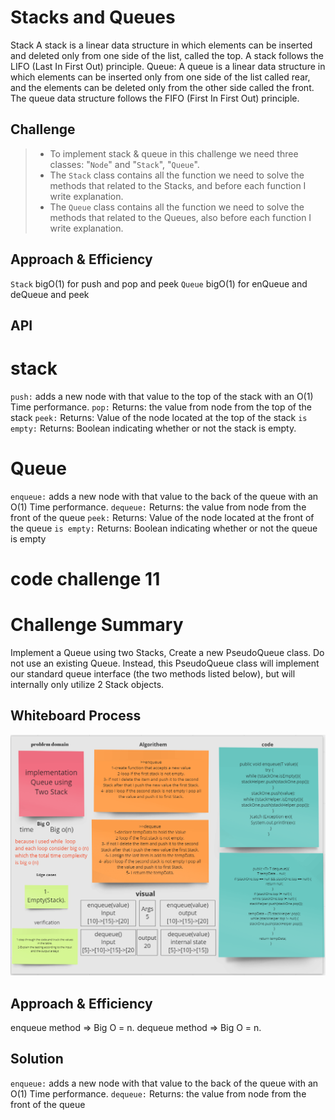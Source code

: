 # Stacks and Queues
Stack A stack is a linear data structure in which elements can be inserted and deleted only from one side of the list, called the top. A stack follows the LIFO (Last In First Out) principle.
Queue: A queue is a linear data structure in which elements can be inserted only from one side of the list called rear, and the elements can be deleted only from the other side called the front. The queue data structure follows the FIFO (First In First Out) principle.

## Challenge
> * To implement stack & queue in this challenge we need three classes: "`Node`" and "`Stack`", "`Queue`".
> * The `Stack` class contains all the function we need to solve the methods that related to the Stacks, and before each function I write explanation.
> * The `Queue` class contains all the function we need to solve the methods that related to the Queues, also before each function I write explanation.

## Approach & Efficiency
`Stack` bigO(1) for push and pop and peek 
`Queue` bigO(1) for enQueue and deQueue and peek

## API

# stack 
`push:` adds a new node with that value to the top of the stack with an O(1) Time performance.
`pop:` Returns: the value from node from the top of the stack
`peek:` Returns: Value of the node located at the top of the stack
`is empty:` Returns: Boolean indicating whether or not the stack is empty.

# Queue
`enqueue:` adds a new node with that value to the back of the queue with an O(1) Time performance.
`dequeue:` Returns: the value from node from the front of the queue
`peek:` Returns: Value of the node located at the front of the queue
`is empty:` Returns: Boolean indicating whether or not the queue is empty

# code challenge 11

# Challenge Summary
Implement a Queue using two Stacks, Create a new PseudoQueue class. Do not use an existing Queue.
Instead, this PseudoQueue class will implement our standard queue interface (the two methods listed below),
but will internally only utilize 2 Stack objects.

## Whiteboard Process
![](whiteboardPseudoQueue.PNG)

## Approach & Efficiency
enqueue method => Big O = n.
dequeue method => Big O = n.

## Solution
`enqueue:` adds a new node with that value to the back of the queue with an O(1) Time performance.
`dequeue:` Returns: the value from node from the front of the queue